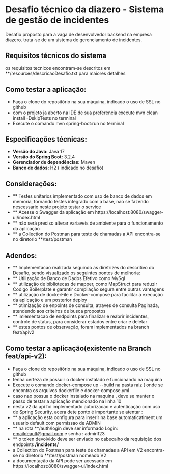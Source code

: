 # Desafio técnico da diazero - Sistema de gestão de incidentes

Desafio proposto para a vaga de desenvolvedor backend na empresa diazero. trata-se de um sistema de gerenciamento de
incidentes.

## Requisitos técnicos do sistema

os requisitos tecnicos encontram-se descritos em **/resources/descricaoDesafio.txt para maiores detalhes

## Como testar a aplicação:

- Faça o clone do repositório na sua máquina, indicado o uso de SSL no github
- com o projeto ja aberto na IDE de sua preferencia execute mvn clean install -DskipTests no terminal
- Execute o comando mvn spring-boot:run no terminal

## Especificações técnicas:

- **Versão do Java:** Java 17
- **Versão do Spring Boot:** 3.2.4
- **Gerenciador de dependências:** Maven
- **Banco de dados:** H2 ( indicado no desafio)

## Considerações:
- ** Testes unitarios implementado com uso de banco de dados em memoria, tornando testes integrado com a base, nao se fazendo nescessario neste projeto testar o service
- ** Acesse o Swagger da aplicação em https://localhost:8080/swagger-ui/index.html
- ** não será preciso alterar variaveis de ambiente para o funcionamento da aplicação
- ** a Collection do Postman para teste de chamadas a API encontra-se no diretorio **/test/postman

## Adendos:
- ** Implementacao realizada seguindo as diretrizes do descritivo do Desafio, sendo visualizado os seguintes pontos de melhoria:
- ** Utilização de Banco de Dados Efetivo como MySql
- ** utilização de bibliotecas de mapper, como MapStruct para reduzir Codigo Boilerplate e garantir compilação segura entre outras vantagens
- ** utilização de dockerFile e Docker-compose para facilitar a execução da aplicação e um posterior deploy
- ** otimização de enpoints de consulta, atraves de consulta Paginada, atendendo aos criteiros de busca propostos
- ** imlementacao de endpoints para finalizar e reabrir incidentes, controle de status, para considerar estados entre criar e deletar
- ** estes pontos de observação, foram implementados na branch feat/apiv2

## Como testar a aplicação(existente na Branch feat/api-v2):

- Faça o clone do repositório na sua máquina, indicado o uso de SSL no github
- tenha certeza de possuir o docker instalado e funcionando na maquina
- Execute o comando docker-compose up --build na pasta raiz ( onde se encontra os arquivos dockerfile e docker-compose.yml
- caso nao possua o docker instalado na maquina , deve se manter o passo de testar a aplicação mencionado na linha 10
- nesta v2 da api foi implementado autorizacao e autenticação com uso de Spring Security, acera dete ponto é importante se atentar :
- ** a aplicação esta configura para inserir na base automaticatiment um usuario default com permissao de ADMIN
- ** na rota **/auth/login deve ser informado Login: emaildeault@gmail.com e senha : admin123
- ** o token devolvido deve ser enviado no cabecalho da requisição dos endpoints **/incidents/**
- a Collection do Postman para teste de chamadas a API em V2 encontra-se no diretorio **/test/postman nomeado V2
- a documentação da API pode ser acessado em https://localhost:8080/swagger-ui/index.html

